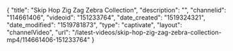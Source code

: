 {
    "title": "Skip Hop Zig Zag Zebra Collection",
    "description": "",
    "channelid": "114661406",
    "videoid": "151233764",
    "date_created": "1519324321",
    "date_modified": "1519781873",
    "type": "captivate",
    "layout": "channelVideo",
    "url": "\/latest-videos\/skip-hop-zig-zag-zebra-collection-mp4\/114661406-151233764"
}